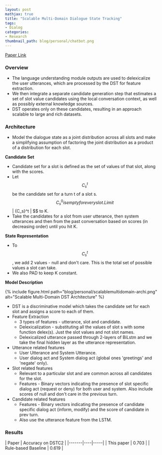 ```yaml
---
layout: post
mathjax: true
title: "Scalable Multi-Domain Dialogue State Tracking"
tags:
- Dialog
categories:
- Research
thumbnail_path: blog/personal/chatbot.png
---
```


[Paper Link](https://arxiv.org/pdf/1712.10224.pdf)

### Overview

- The language understanding module outputs are used to delexicalize the user utterances, which are processed by the DST for feature extraction.
- We then integrate a separate candidate generation step that estimates a set of slot value candidates using the local conversation context, as well as possibly external knowledge sources.
- DST operates only on these candidates, resulting in an approach scalable to large and rich datasets.

### Architecture

- Model the dialogue state as a joint distribution across all slots and make a simplifying assumption of factoring the joint distribution as a product of a distribution for each slot.

**Candidate Set**

- Candidate set for a slot is defined as the set of values of that slot, along with the scores.
- Let $$ {C_s}^t $$ be the candidate set for a turn t of a slot s. $$ {C_s}^0 is empty for every slot. Limit $$ | {C_s}^t | $$ to K.
- Take the candidates for a slot from user utterance, then system utterances and then from the past conversation based on scores (in decreasing order) until you hit K.

**State Representation**

- To $$ {C_s}^t $$, we add 2 values - null and don't care. This is the total set of possible values a slot can take.
- We also PAD to keep K constant.

**Model Description**

{% include figure.html path="blog/personal/scalablemultidomain-archi.png" alt="Scalable Multi-Domain DST Architecture" %}

- DST is a discriminative model which takes the candidate set for each slot and assigns a score to each of them.
- Feature Extraction
	- 3 types of features - utterance, slot and candidate.
	- Delexicalization - substituting all the values of slot s with some function delex(s). Just the slot values and not slot names.
	- Delexicalized utterance passed through 2-layers of BiLstm and we take the final hidden layer as the utterance representation.
- Utterance related features
	- User Utterance and System Utterance.
	- User dialog act and System dialog act (global ones 'greetings' and 'negate' only).
- Slot related features
	- Relevant to a particular slot and are common across all candidates for the slot.
	- Features - Binary vectors indicating the presence of slot specific dialog act (request or deny) for both user and system. Also include scores of null and don't care in the previous turn.
- Candidate related features
	- Features - Binary vectors indicating the presence of candidate specific dialog act (inform, modify) and the score of candidate in prev turn.
	- Also use the utterance feature from the LSTM.


### Results

| Paper | Accuracy on DSTC2 |
|-------|----|-----|
| This paper | 0.703 |
| Rule-based Baseline | 0.619 |
